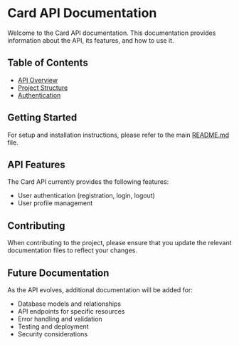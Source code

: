 # Card API Documentation

Welcome to the Card API documentation. This documentation provides information about the API, its features, and how to use it.

## Table of Contents

- [API Overview](./api-overview.md)
- [Project Structure](./project-structure.md)
- [Authentication](./authentication.md)

## Getting Started

For setup and installation instructions, please refer to the main [README.md](../README.md) file.

## API Features

The Card API currently provides the following features:

- User authentication (registration, login, logout)
- User profile management

## Contributing

When contributing to the project, please ensure that you update the relevant documentation files to reflect your changes.

## Future Documentation

As the API evolves, additional documentation will be added for:

- Database models and relationships
- API endpoints for specific resources
- Error handling and validation
- Testing and deployment
- Security considerations 